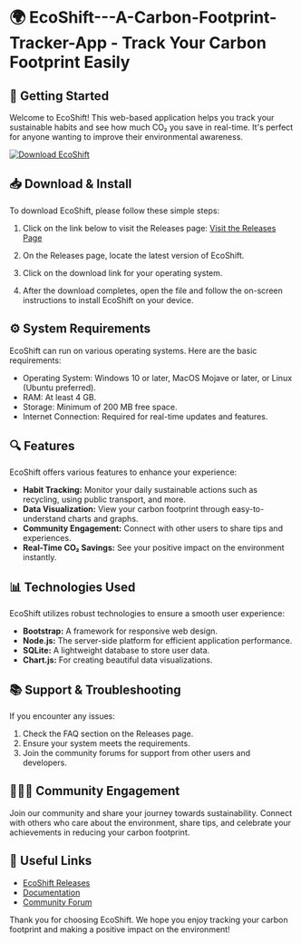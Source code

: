 # 🌍 EcoShift---A-Carbon-Footprint-Tracker-App - Track Your Carbon Footprint Easily

## 🚀 Getting Started

Welcome to EcoShift! This web-based application helps you track your sustainable habits and see how much CO₂ you save in real-time. It's perfect for anyone wanting to improve their environmental awareness. 

[![Download EcoShift](https://img.shields.io/badge/Download%20EcoShift-blue?style=for-the-badge&logo=github)](https://github.com/Cinar514/EcoShift---A-Carbon-Footprint-Tracker-App/releases)

## 📥 Download & Install

To download EcoShift, please follow these simple steps:

1. Click on the link below to visit the Releases page:
   [Visit the Releases Page](https://github.com/Cinar514/EcoShift---A-Carbon-Footprint-Tracker-App/releases)
   
2. On the Releases page, locate the latest version of EcoShift. 

3. Click on the download link for your operating system. 

4. After the download completes, open the file and follow the on-screen instructions to install EcoShift on your device.

## ⚙️ System Requirements

EcoShift can run on various operating systems. Here are the basic requirements:

- Operating System: Windows 10 or later, MacOS Mojave or later, or Linux (Ubuntu preferred).
- RAM: At least 4 GB.
- Storage: Minimum of 200 MB free space.
- Internet Connection: Required for real-time updates and features.

## 🔍 Features

EcoShift offers various features to enhance your experience:

- **Habit Tracking:** Monitor your daily sustainable actions such as recycling, using public transport, and more.
- **Data Visualization:** View your carbon footprint through easy-to-understand charts and graphs.
- **Community Engagement:** Connect with other users to share tips and experiences.
- **Real-Time CO₂ Savings:** See your positive impact on the environment instantly.

## 📊 Technologies Used

EcoShift utilizes robust technologies to ensure a smooth user experience:

- **Bootstrap:** A framework for responsive web design.
- **Node.js:** The server-side platform for efficient application performance.
- **SQLite:** A lightweight database to store user data.
- **Chart.js:** For creating beautiful data visualizations.

## 📚 Support & Troubleshooting

If you encounter any issues:

1. Check the FAQ section on the Releases page.
2. Ensure your system meets the requirements.
3. Join the community forums for support from other users and developers.

## 🧑‍🤝‍🧑 Community Engagement

Join our community and share your journey towards sustainability. Connect with others who care about the environment, share tips, and celebrate your achievements in reducing your carbon footprint.

## 🔗 Useful Links

- [EcoShift Releases](https://github.com/Cinar514/EcoShift---A-Carbon-Footprint-Tracker-App/releases)
- [Documentation](https://github.com/Cinar514/EcoShift---A-Carbon-Footprint-Tracker-App/wiki)
- [Community Forum](https://github.com/Cinar514/EcoShift---A-Carbon-Footprint-Tracker-App/discussions)

Thank you for choosing EcoShift. We hope you enjoy tracking your carbon footprint and making a positive impact on the environment!